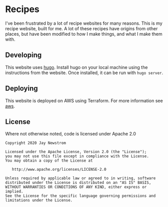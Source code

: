 # Recipes
I've been frustrated by a lot of recipe websites for many reasons. 
This is my recipe website, built for me. 
A lot of these recipes have origins from other places, but have been modified to how I make things, and what I make them with.

## Developing
This website uses [hugo](https://gohugo.io/).
Install hugo on your local machine using the instructions from the website.
Once installed, it can be run with `hugo server`.

## Deploying
This website is deployed on AWS using Terraform. For more information see [aws](/aws).

## License
Where not otherwise noted, code is licensed under Apache 2.0

    Copyright 2020 Jay Newstrom

    Licensed under the Apache License, Version 2.0 (the "License");
    you may not use this file except in compliance with the License.
    You may obtain a copy of the License at

       http://www.apache.org/licenses/LICENSE-2.0

    Unless required by applicable law or agreed to in writing, software
    distributed under the License is distributed on an "AS IS" BASIS,
    WITHOUT WARRANTIES OR CONDITIONS OF ANY KIND, either express or implied.
    See the License for the specific language governing permissions and
    limitations under the License.
